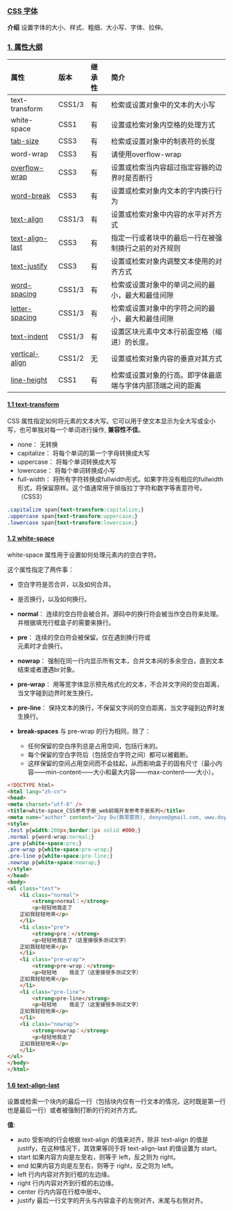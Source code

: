 ### [CSS 字体](#)
**介绍** 设置字体的大小、样式、粗细、大小写、字体、拉伸。

### [1. 属性大纲](#)

| 属性                                                                                   | 版本	     |继承性| 简介                             |
|:-------------------------------------------------------------------------------------|:--------|:----|:-------------------------------|
| text-transform	                                                                      |CSS1/3|	有	| 检索或设置对象中的文本的大小写                |
| white-space	                                                                         |CSS1|	有	| 设置或检索对象内空格的处理方式                |
| [tab-size](https://developer.mozilla.org/zh-CN/docs/Web/CSS/tab-size)	               |CSS3|	有	| 检索或设置对象中的制表符的长度                |
| word-wrap	                                                                           |CSS3|	有	| 请使用overflow-wrap                            |
| [overflow-wrap](https://developer.mozilla.org/zh-CN/docs/Web/CSS/overflow-wrap)	     |CSS3|	有| 	设置或检索当内容超过指定容器的边界时是否断行        |
| [word-break](https://developer.mozilla.org/zh-CN/docs/Web/CSS/word-break)	           |CSS3|	有	| 设置或检索对象内文本的字内换行行为              |
| [text-align](https://developer.mozilla.org/zh-CN/docs/Web/CSS/text-align)	           |CSS1/3|	有	| 设置或检索对象中内容的水平对齐方式              |
| [text-align-last](https://developer.mozilla.org/zh-CN/docs/Web/CSS/text-align-last)	 |CSS3|	有| 指定一行或者块中的最后一行在被强制换行之前的对齐规则     |
| [text-justify](https://developer.mozilla.org/zh-CN/docs/Web/CSS/text-justify)	       |CSS3|	有	| 设置或检索对象内调整文本使用的对齐方式            |
| [word-spacing](https://developer.mozilla.org/zh-CN/docs/Web/CSS/word-spacing)	       |CSS1/3|	有| 	检索或设置对象中的单词之间的最小，最大和最佳间隙      |
| [letter-spacing]()	                                                                  |CSS1/3|	有| 	检索或设置对象中的字符之间的最小，最大和最佳间隙      |
| [text-indent](https://developer.mozilla.org/zh-CN/docs/Web/CSS/text-indent)	         |CSS1/3|	有| 	设置区块元素中文本行前面空格（缩进）的长度。                |
| [vertical-align](https://developer.mozilla.org/zh-CN/docs/Web/CSS/vertical-align)	   |CSS1/2|	无| 	设置或检索对象内容的垂直对其方式              |
| [line-height](https://developer.mozilla.org/zh-CN/docs/Web/CSS/line-height)	         |CSS1|	有| 	检索或设置对象的行高。即字体最底端与字体内部顶端之间的距离 |

#### [1.1 text-transform](#)
CSS 属性指定如何将元素的文本大写。它可以用于使文本显示为全大写或全小写，也可单独对每一个单词进行操作, **兼容性不佳**。

* none： 无转换
* capitalize： 将每个单词的第一个字母转换成大写
* uppercase： 将每个单词转换成大写
* lowercase： 将每个单词转换成小写
* full-width： 将所有字符转换成fullwidth形式。如果字符没有相应的fullwidth形式，将保留原样。这个值通常用于排版拉丁字符和数字等表意符号。（CSS3）


```css
.capitalize span{text-transform:capitalize;}
.uppercase span{text-transform:uppercase;}
.lowercase span{text-transform:lowercase;}
```

#### [1.2 white-space](#)
white-space 属性用于设置如何处理元素内的空白字符。

这个属性指定了两件事：
* 空白字符是否合并，以及如何合并。
* 是否换行，以及如何换行。

* **normal**： 连续的空白符会被合并。源码中的换行符会被当作空白符来处理。并根据填充行框盒子的需要来换行。
* **pre**： 连续的空白符会被保留。仅在遇到换行符或 <br> 元素时才会换行。
* **nowrap**： 强制在同一行内显示所有文本，合并文本间的多余空白，直到文本结束或者遭遇br对象。
* **pre-wrap**： 用等宽字体显示预先格式化的文本，不合并文字间的空白距离，当文字碰到边界时发生换行。
* **pre-line**： 保持文本的换行，不保留文字间的空白距离，当文字碰到边界时发生换行。
* **break-spaces** 与 pre-wrap 的行为相同，除了：
  * 任何保留的空白序列总是占用空间，包括行末的。
  * 每个保留的空白字符后（包括空白字符之间）都可以被截断。
  * 这样保留的空间占用空间而不会挂起，从而影响盒子的固有尺寸（最小内容——min-content——大小和最大内容——max-content——大小）。

```html
<!DOCTYPE html>
<html lang="zh-cn">
<head>
<meta charset="utf-8" />
<title>white-space_CSS参考手册_web前端开发参考手册系列</title>
<meta name="author" content="Joy Du(飘零雾雨), dooyoe@gmail.com, www.doyoe.com" />
<style>
.test p{width:200px;border:1px solid #000;}
.normal p{word-wrap:normal;}
.pre p{white-space:pre;}
.pre-wrap p{white-space:pre-wrap;}
.pre-line p{white-space:pre-line;}
.nowrap p{white-space:nowrap;}
</style>
</head>
<body>
<ul class="test">
	<li class="normal">
		<strong>normal：</strong>
		<p>轻轻地我走了
	正如我轻轻地来</p>
	</li>
	<li class="pre">
		<strong>pre：</strong>
		<p>轻轻地我走了（这里接很多测试文字）
	正如我轻轻地来</p>
	</li>
	<li class="pre-wrap">
		<strong>pre-wrap：</strong>
		<p>轻轻地    我走了（这里接很多测试文字）
	正如我轻轻地来</p>
	</li>
	<li class="pre-line">
		<strong>pre-line</strong>
		<p>轻轻地    我走了（这里接很多测试文字）
	正如我轻轻地来</p>
	</li>
	<li class="nowrap">
		<strong>nowrap：</strong>
		<p>轻轻地我走了
	正如我轻轻地来</p>
	</li>
</ul>
</body>
</html>
```

#### [1.6 text-align-last](#)
设置或检索一个块内的最后一行（包括块内仅有一行文本的情况，这时既是第一行也是最后一行）或者被强制打断的行的对齐方式。

**值**:
* auto 受影响的行会根据 text-align 的值来对齐，除非 text-align 的值是 justify，在这种情况下，其效果等同于将 text-align-last 的值设置为 start。
* start 如果内容方向是左至右，则等于 left，反之则为 right。
* end 如果内容方向是左至右，则等于 right，反之则为 left。
* left 行内内容对齐到行框的左边缘。
* right 行内内容对齐到行框的右边缘。
* center 行内内容在行框中居中。
* justify 最后一行文字的开头与内容盒子的左侧对齐，末尾与右侧对齐。